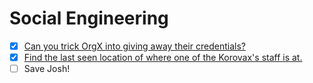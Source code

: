 # Social Engineering
- [x] [Can you trick OrgX into giving away their credentials?](Can%20you%20trick%20OrgX%20into%20giving%20away%20their%20credentials?)
- [x] [Find the last seen location of where one of the Korovax's staff is at.](Find%20the%20last%20seen%20location%20of%20where%20one%20of%20the%20Korovax's%20staff%20is%20at)
- [ ] Save Josh!